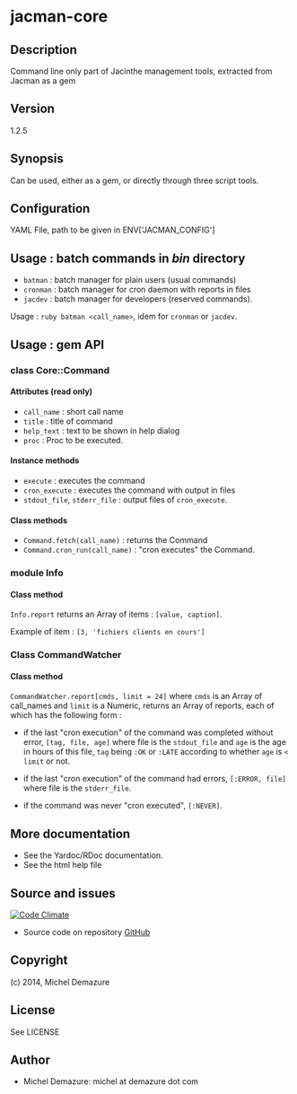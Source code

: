 # jacman-core

## Description
  Command line only part of Jacinthe management tools, extracted from Jacman as a gem

## Version
  1.2.5

## Synopsis
Can be used, either as a gem, or directly through three script tools.

## Configuration
YAML File, path to be given in ENV['JACMAN_CONFIG']

## Usage : batch commands in _bin_ directory

  * `batman`  : batch manager for plain users (usual commands)
  * `cronman` : batch manager for cron daemon with reports in files
  * `jacdev`  : batch manager for developers (reserved commands).
  
Usage : `ruby batman <call_name>`, idem for `cronman` or `jacdev`. 

## Usage : gem API

### class Core::Command

#### Attributes (read only)

* `call_name` : short call name
* `title` : title of command 
* `help_text` : text to be shown in help dialog
* `proc` : Proc to be executed.

#### Instance methods

* `execute` : executes the command
* `cron_execute` : executes the command with output in files
* `stdout_file`, `stderr_file` : output files of `cron_execute`.

#### Class methods

* `Command.fetch(call_name)` : returns the Command
* `Command.cron_run(call_name)` : "cron executes" the Command.

### module Info

#### Class method

`Info.report` returns an Array of items : `[value, caption]`.

Example of item : `[3, 'fichiers clients en cours']`

### Class CommandWatcher

#### Class method

`CommandWatcher.report[cmds, limit = 24]` where `cmds` is an Array of call_names and `limit` is a Numeric,
returns an Array of reports, each of which has the following form :

* if the last "cron execution" of the command was completed without error, `[tag, file, age]`
where file is the `stdout_file` and `age` is the age in hours of this file,
`tag` being `:OK` or `:LATE` according to whether `age` is `< limit` or not.

* if the last "cron execution" of the command had errors, `[:ERROR, file]`
  where file is the `stderr_file`.
  
* if the command was never "cron executed", `[:NEVER]`.
  
## More documentation
  * See the Yardoc/RDoc documentation.
  * See the html help file

## Source and issues
   [![Code Climate](https://codeclimate.com/github/badal/jacman-core.png)](https://codeclimate.com/github/badal/jacman-qt)

   * Source code on repository [GitHub](https://github.com/badal/jacman-core)

## Copyright
  (c) 2014, Michel Demazure

## License
  See LICENSE

## Author
* Michel Demazure: michel at demazure dot com

